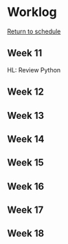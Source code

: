 # Worklog
[Return to schedule](./schedule.md)

## Week 11

HL: Review Python

## Week 12

## Week 13

## Week 14

## Week 15

## Week 16

## Week 17

## Week 18
